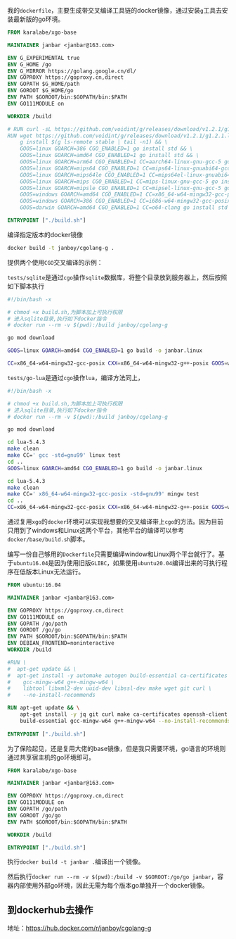 我的`dockerfile`，主要生成带交叉编译工具链的docker镜像，通过安装`g`工具去安装最新版的go环境。

```dockerfile
FROM karalabe/xgo-base

MAINTAINER janbar <janbar@163.com>

ENV G_EXPERIMENTAL true
ENV G_HOME /go
ENV G_MIRROR https://golang.google.cn/dl/
ENV GOPROXY https://goproxy.cn,direct
ENV GOPATH $G_HOME/path
ENV GOROOT $G_HOME/go
ENV PATH $GOROOT/bin:$GOPATH/bin:$PATH
ENV GO111MODULE on

WORKDIR /build

# RUN curl -sL https://github.com/voidint/g/releases/download/v1.2.1/g1.2.1.linux-amd64.tar.gz | tar -xzC /sbin/ && \
RUN wget https://github.com/voidint/g/releases/download/v1.2.1/g1.2.1.linux-amd64.tar.gz -q -O - | tar -xzC /sbin/ && \
    g install $(g ls-remote stable | tail -n1) && \
    GOOS=linux GOARCH=386 CGO_ENABLED=1 go install std && \
    GOOS=linux GOARCH=amd64 CGO_ENABLED=1 go install std && \
    GOOS=linux GOARCH=arm64 CGO_ENABLED=1 CC=aarch64-linux-gnu-gcc-5 go install std && \
    GOOS=linux GOARCH=mips64 CGO_ENABLED=1 CC=mips64-linux-gnuabi64-gcc-5 go install std && \
    GOOS=linux GOARCH=mips64le CGO_ENABLED=1 CC=mips64el-linux-gnuabi64-gcc-5 go install std && \
    GOOS=linux GOARCH=mips CGO_ENABLED=1 CC=mips-linux-gnu-gcc-5 go install std && \
    GOOS=linux GOARCH=mipsle CGO_ENABLED=1 CC=mipsel-linux-gnu-gcc-5 go install std && \
    GOOS=windows GOARCH=amd64 CGO_ENABLED=1 CC=x86_64-w64-mingw32-gcc-posix go install std && \
    GOOS=windows GOARCH=386 CGO_ENABLED=1 CC=i686-w64-mingw32-gcc-posix go install std && \
    GOOS=darwin GOARCH=amd64 CGO_ENABLED=1 CC=o64-clang go install std

ENTRYPOINT ["./build.sh"]
```

编译指定版本的docker镜像

```sh
docker build -t janboy/cgolang-g .
```

提供两个使用`CGO`交叉编译的示例：

`tests/sqlite`是通过`cgo`操作`sqlite`数据库，将整个目录放到服务器上，然后按照如下脚本执行

```sh
#!/bin/bash -x

# chmod +x build.sh,为脚本加上可执行权限
# 进入sqlite目录,执行如下docker指令
# docker run --rm -v $(pwd):/build janboy/cgolang-g

go mod download

GOOS=linux GOARCH=amd64 CGO_ENABLED=1 go build -o janbar.linux

CC=x86_64-w64-mingw32-gcc-posix CXX=x86_64-w64-mingw32-g++-posix GOOS=windows GOARCH=amd64 CGO_ENABLED=1 go build -o janbar.exe
```

`tests/go-lua`是通过`cgo`操作`lua`，编译方法同上，

```sh
#!/bin/bash -x

# chmod +x build.sh,为脚本加上可执行权限
# 进入sqlite目录,执行如下docker指令
# docker run --rm -v $(pwd):/build janboy/cgolang-g

go mod download

cd lua-5.4.3
make clean
make CC=' gcc -std=gnu99' linux test
cd ..
GOOS=linux GOARCH=amd64 CGO_ENABLED=1 go build -o janbar.linux

cd lua-5.4.3
make clean
make CC=' x86_64-w64-mingw32-gcc-posix -std=gnu99' mingw test
cd ..
CC=x86_64-w64-mingw32-gcc-posix CXX=x86_64-w64-mingw32-g++-posix GOOS=windows GOARCH=amd64 CGO_ENABLED=1 go build -o janbar.exe
```

通过复用`xgo`的`docker`环境可以实现我想要的交叉编译带上`cgo`的方法。因为目前只用到了windows和Linux这两个平台，其他平台的编译可以参考`docker/base/build.sh`脚本。

编写一份自己够用的`Dockerfile`只需要编译window和Linux两个平台就行了。基于`ubuntu16.04`是因为使用旧版`GLIBC`，如果使用`ubuntu20.04`编译出来的可执行程序在低版本Linux无法运行。

```dockerfile
FROM ubuntu:16.04

MAINTAINER janbar <janbar@163.com>

ENV GOPROXY https://goproxy.cn,direct
ENV GO111MODULE on
ENV GOPATH /go/path
ENV GOROOT /go/go
ENV PATH $GOROOT/bin:$GOPATH/bin:$PATH
ENV DEBIAN_FRONTEND=noninteractive
WORKDIR /build

#RUN \
#  apt-get update && \
#  apt-get install -y automake autogen build-essential ca-certificates \
#    gcc-mingw-w64 g++-mingw-w64 \
#    libtool libxml2-dev uuid-dev libssl-dev make wget git curl \
#    --no-install-recommends

RUN apt-get update && \
    apt-get install -y jq git curl make ca-certificates openssh-client \
    build-essential gcc-mingw-w64 g++-mingw-w64 --no-install-recommends
 
ENTRYPOINT ["./build.sh"]
```

为了保险起见，还是复用大佬的base镜像，但是我只需要环境，go语言的环境则通过共享宿主机的go环境即可。

```dockerfile
FROM karalabe/xgo-base

MAINTAINER janbar <janbar@163.com>

ENV GOPROXY https://goproxy.cn,direct
ENV GO111MODULE on
ENV GOPATH /go/path
ENV GOROOT /go/go
ENV PATH $GOROOT/bin:$GOPATH/bin:$PATH

WORKDIR /build

ENTRYPOINT ["./build.sh"]
```

执行`docker build -t janbar .`编译出一个镜像。

然后执行`docker run --rm -v $(pwd):/build -v $GOROOT:/go/go janbar`，容器内部使用外部go环境，因此无需为每个版本go单独开一个docker镜像。

## 到dockerhub去操作
地址：<https://hub.docker.com/r/janboy/cgolang-g>

